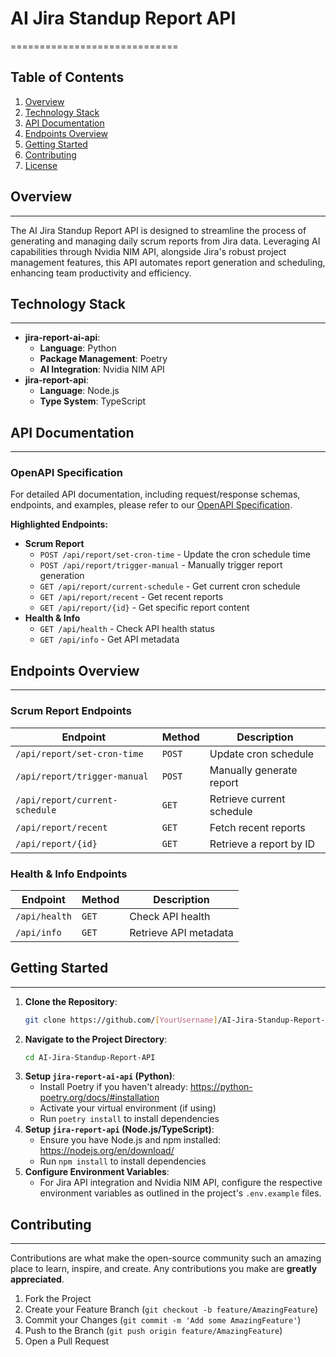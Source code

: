 # AI Jira Standup Report API
=============================

**Table of Contents**
-----------------

1. [Overview](#overview)
2. [Technology Stack](#technology-stack)
3. [API Documentation](#api-documentation)
4. [Endpoints Overview](#endpoints-overview)
5. [Getting Started](#getting-started)
6. [Contributing](#contributing)
7. [License](#license)

## Overview
-----------

The AI Jira Standup Report API is designed to streamline the process of generating and managing daily scrum reports from Jira data. Leveraging AI capabilities through Nvidia NIM API, alongside Jira's robust project management features, this API automates report generation and scheduling, enhancing team productivity and efficiency.

## Technology Stack
---------------------

* **jira-report-ai-api**:
	+ **Language**: Python
	+ **Package Management**: Poetry
	+ **AI Integration**: Nvidia NIM API
* **jira-report-api**:
	+ **Language**: Node.js
	+ **Type System**: TypeScript

## API Documentation
---------------------

### OpenAPI Specification

For detailed API documentation, including request/response schemas, endpoints, and examples, please refer to our [OpenAPI Specification](https://raw.githubusercontent.com/[YourUsername]/AI-Jira-Standup-Report-API/main/openapi.yaml).

**Highlighted Endpoints:**

* **Scrum Report**
	+ `POST /api/report/set-cron-time` - Update the cron schedule time
	+ `POST /api/report/trigger-manual` - Manually trigger report generation
	+ `GET /api/report/current-schedule` - Get current cron schedule
	+ `GET /api/report/recent` - Get recent reports
	+ `GET /api/report/{id}` - Get specific report content
* **Health & Info**
	+ `GET /api/health` - Check API health status
	+ `GET /api/info` - Get API metadata

## Endpoints Overview
---------------------

### Scrum Report Endpoints

| Endpoint | Method | Description |
|---|---|---|
| `/api/report/set-cron-time` | `POST` | Update cron schedule |
| `/api/report/trigger-manual` | `POST` | Manually generate report |
| `/api/report/current-schedule` | `GET` | Retrieve current schedule |
| `/api/report/recent` | `GET` | Fetch recent reports |
| `/api/report/{id}` | `GET` | Retrieve a report by ID |

### Health & Info Endpoints

| Endpoint | Method | Description |
|---|---|---|
| `/api/health` | `GET` | Check API health |
| `/api/info` | `GET` | Retrieve API metadata |

## Getting Started
---------------

1. **Clone the Repository**:
   ```bash
   git clone https://github.com/[YourUsername]/AI-Jira-Standup-Report-API.git
   ```
2. **Navigate to the Project Directory**:
   ```bash
   cd AI-Jira-Standup-Report-API
   ```
3. **Setup `jira-report-ai-api` (Python)**:
   - Install Poetry if you haven't already: https://python-poetry.org/docs/#installation
   - Activate your virtual environment (if using)
   - Run `poetry install` to install dependencies
4. **Setup `jira-report-api` (Node.js/TypeScript)**:
   - Ensure you have Node.js and npm installed: https://nodejs.org/en/download/
   - Run `npm install` to install dependencies
5. **Configure Environment Variables**:
   - For Jira API integration and Nvidia NIM API, configure the respective environment variables as outlined in the project's `.env.example` files.

## Contributing
------------

Contributions are what make the open-source community such an amazing place to learn, inspire, and create. Any contributions you make are **greatly appreciated**.

1. Fork the Project
2. Create your Feature Branch (`git checkout -b feature/AmazingFeature`)
3. Commit your Changes (`git commit -m 'Add some AmazingFeature'`)
4. Push to the Branch (`git push origin feature/AmazingFeature`)
5. Open a Pull Request